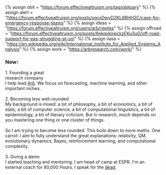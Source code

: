 {%	assign obit = "https://forum.effectivealtruism.org/tag/obituary"		%}
{%	assign alert = "https://forum.effectivealtruism.org/posts/sgcxDwyD2KL6BHH2C/case-for-emergency-response-teams"	%}
{%	assign ideas = "https://forum.effectivealtruism.org/users/arb/replies"	%}
{%	assign offroad = "https://forum.effectivealtruism.org/posts/8ekqxkowckzEKu3uG/off-road-support-for-eas-struggling-at-uni"	%}
{%	assign iiasa = "https://en.wikipedia.org/wiki/International_Institute_for_Applied_Systems_Analysis"	%}
{%	assign work = "https://arbresearch.com/work/"	%}


<div class="accordion" id="nowacc">	

<h3 id="nowacc">Now:</h3>
<div>	
	<div class="note">
	  <div class="title">
		1. Founding a great<br class="break">
		research company
	  </div>
	  <div class="insides">
	<!--  -->
		I help lead <a href="https://arbresearch.com">Arb</a>. We focus on forecasting, machine learning, and other important niches. 
	<br><br> 
	<!-- Even great researchers often lack communication skills, people skills, particular engineering skills, or academic shibboleths. As a result, there's a shortage of research managers and technical generalists. I’m the latter already and I'm working on the former. -->
<!--  -->
		</div>
	</div>
<!--  -->
<!--  -->
	<div class="note">
	  <div class="title">
		2. Becoming less well-rounded
	  </div>
	  <div class="insides">
		My background is mixed: a lot of philosophy, a bit of economics, a bit of stats, a bit of computer science, a bit of computational linguistics, a bit of epidemiology, a bit of literary criticism. But in research, much depends on you mastering one thing or one cluster of things.<br><br>So I am trying to become less rounded. This boils down to more maths. One carrot: I aim to fully understand the great explanations: relativity, QM, evolutionary dynamics, Bayes, reinforcement learning, and computational complexity. 
		<br><br>
		</div>
	</div>
<!--  -->
<!--  -->
	<div class="note">
	  <div class="title">
		3. Giving a damn
	  </div>
	  <div class="insides">
		I started teaching and mentoring. I am head of camp at ESPR. I'm an external coach for 80,000 Hours. I speak for the <a href="{{obit}}">dead</a>.
		<br><br>
	</div>
	</div>
<!--  -->
<!--  -->
	<!-- <h3>Living in the Bahamas</h3>
	I'm on sabbatical in a wonderful community on the island of Nassau. The effect of being surrounded by ambitious kind people is striking.<br>
	<a href="https://www.goodreads.com/review/list/68316850-gavin?shelf=currently-reading">Reading</a>. <i>Watching</i>: Nothing at all.
	<br><br> -->
	
</div>

</div>
